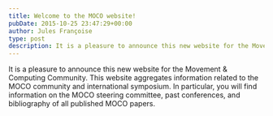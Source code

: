```yaml
---
title: Welcome to the MOCO website!
pubDate: 2015-10-25 23:47:29+00:00
author: Jules Françoise
type: post
description: It is a pleasure to announce this new website for the Movement & Computing Community...
---
```


It is a pleasure to announce this new website for the Movement & Computing Community. This website aggregates information related to the MOCO community and international symposium. In particular, you will find information on the MOCO steering committee, past conferences, and bibliography of all published MOCO papers.
